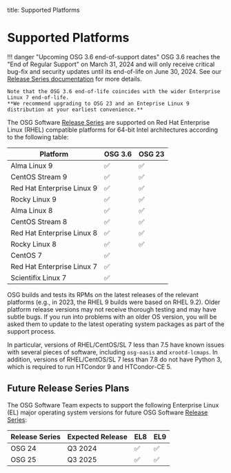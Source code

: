 title: Supported Platforms

Supported Platforms
===================

!!! danger "Upcoming OSG 3.6 end-of-support dates"
    OSG 3.6 reaches the "End of Regular Support" on March 31, 2024 and will only receive critical bug-fix and
    security updates until its end-of-life on June 30, 2024.
    See our [Release Series documentation](./release_series.md#series-life-cycle) for more details.

    Note that the OSG 3.6 end-of-life coincides with the wider Enterprise Linux 7 end-of-life.
    **We recommend upgrading to OSG 23 and an Enteprise Linux 9 distribution at your earliest convenience.**

The OSG Software [Release Series](../release/release_series.md) are supported on Red Hat Enterprise Linux (RHEL)
compatible platforms for 64-bit Intel architectures according to the following table:

| Platform                   | OSG 3.6 | OSG 23  |
|----------------------------|---------|---------|
| Alma Linux 9               | &#9989; | &#9989; |
| CentOS Stream 9            | &#9989; | &#9989; |
| Red Hat Enterprise Linux 9 | &#9989; | &#9989; |
| Rocky Linux 9              | &#9989; | &#9989; |
| Alma Linux 8               | &#9989; | &#9989; |
| CentOS Stream 8            | &#9989; | &#9989; |
| Red Hat Enterprise Linux 8 | &#9989; | &#9989; |
| Rocky Linux 8              | &#9989; | &#9989; |
| CentOS 7                   | &#9989; |         |
| Red Hat Enterprise Linux 7 | &#9989; |         |
| Scientifix Linux 7         | &#9989; |         |

OSG builds and tests its RPMs on the latest releases of the relevant platforms (e.g., in 2023, the RHEL 9 builds were
based on RHEL 9.2).
Older platform release versions may not receive thorough testing and may have subtle bugs.
If you run into problems with an older OS version, you will be asked them to update to the latest operating system
packages as part of the support process.

In particular, versions of RHEL/CentOS/SL 7 less than 7.5 have known issues with several pieces of software, including
`osg-oasis` and `xrootd-lcmaps`.
In addition, versions of RHEL/CentOS/SL 7 less than 7.8 do not have Python 3, which is required to run HTCondor 9 and
HTCondor-CE 5.

Future Release Series Plans
---------------------------

The OSG Software Team expects to support the following Enterprise Linux (EL) major operating system versions for future
OSG Software [Release Series](../release/release_series.md):

| Release Series | Expected Release | EL8     | EL9     |
|----------------|------------------|---------|---------|
| OSG 24         | Q3 2024          | &#9989; | &#9989; |
| OSG 25         | Q3 2025          | &#9989; | &#9989; |
